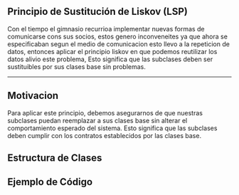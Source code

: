 ## Principio de Sustitución de Liskov (LSP)

Con el tiempo el gimnasio recurrioa  implementar nuevas formas de comunicarse cons sus socios, estos genero inconveneites ya que ahora se especificaban segun el medio de comunicacion  esto llevo a la repeticion de datos, entonces aplicar el principio liskov en que podemos reutilizar los datos alivio este problema, Esto significa que las subclases deben ser sustituibles por sus clases base sin problemas.

---
## Motivacion
Para aplicar este principio, debemos asegurarnos de que nuestras subclases puedan reemplazar a sus clases base sin alterar el comportamiento esperado del sistema. Esto significa que las subclases deben cumplir con los contratos establecidos por las clases base.
## Estructura de Clases
## Ejemplo de Código